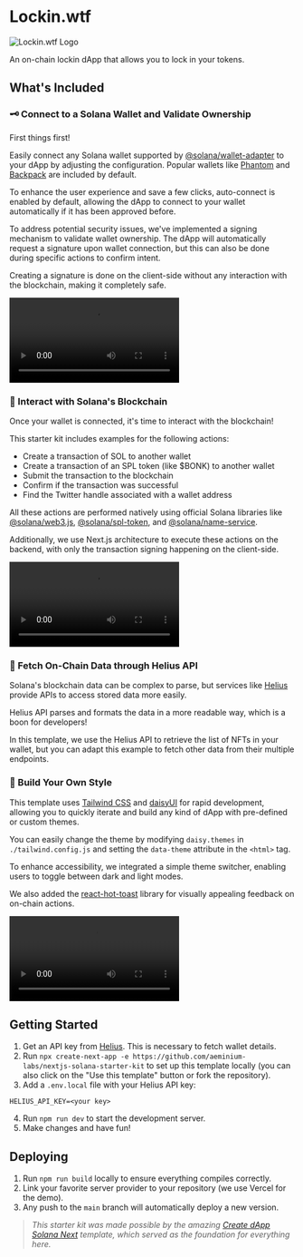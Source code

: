 # Lockin.wtf

![Lockin.wtf Logo](https://user-images.githubusercontent.com/38172/212745837-5de1adb8-7bca-4af1-9772-9e9547a4a06b.png)

An on-chain lockin dApp that allows you to lock in your tokens.

## What's Included

### **🗝️ Connect to a Solana Wallet and Validate Ownership**

First things first!

Easily connect any Solana wallet supported by [@solana/wallet-adapter](https://github.com/solana-labs/wallet-adapter) to your dApp by adjusting the configuration. Popular wallets like [Phantom](https://phantom.app/) and [Backpack](https://www.backpack.app/) are included by default.

To enhance the user experience and save a few clicks, auto-connect is enabled by default, allowing the dApp to connect to your wallet automatically if it has been approved before.

To address potential security issues, we've implemented a signing mechanism to validate wallet ownership. The dApp will automatically request a signature upon wallet connection, but this can also be done during specific actions to confirm intent.

Creating a signature is done on the client-side without any interaction with the blockchain, making it completely safe.

![Wallet Connection](https://user-images.githubusercontent.com/38172/212745139-919a969c-1064-414f-8e63-eaacfc17d29d.mp4)

### **🔗 Interact with Solana's Blockchain**

Once your wallet is connected, it's time to interact with the blockchain!

This starter kit includes examples for the following actions:

- Create a transaction of SOL to another wallet
- Create a transaction of an SPL token (like $BONK) to another wallet
- Submit the transaction to the blockchain
- Confirm if the transaction was successful
- Find the Twitter handle associated with a wallet address

All these actions are performed natively using official Solana libraries like [@solana/web3.js](https://solana-labs.github.io/solana-web3.js/), [@solana/spl-token](https://solana-labs.github.io/solana-program-library/token/js/), and [@solana/name-service](https://spl.solana.com/name-service).

Additionally, we use Next.js architecture to execute these actions on the backend, with only the transaction signing happening on the client-side.

![Blockchain Interaction](https://user-images.githubusercontent.com/38172/212745192-14713ea5-6dab-4889-b400-baf1337a4f1f.mp4)

### **🔌 Fetch On-Chain Data through Helius API**

Solana's blockchain data can be complex to parse, but services like [Helius](https://helius.xyz/) provide APIs to access stored data more easily.

Helius API parses and formats the data in a more readable way, which is a boon for developers!

In this template, we use the Helius API to retrieve the list of NFTs in your wallet, but you can adapt this example to fetch other data from their multiple endpoints.

### **🎨 Build Your Own Style**

This template uses [Tailwind CSS](https://tailwindcss.com/) and [daisyUI](https://daisyui.com/) for rapid development, allowing you to quickly iterate and build any kind of dApp with pre-defined or custom themes.

You can easily change the theme by modifying `daisy.themes` in `./tailwind.config.js` and setting the `data-theme` attribute in the `<html>` tag.

To enhance accessibility, we integrated a simple theme switcher, enabling users to toggle between dark and light modes.

We also added the [react-hot-toast](https://react-hot-toast.com/) library for visually appealing feedback on on-chain actions.

![Theme Switcher](https://user-images.githubusercontent.com/38172/212745502-628238cd-311c-436c-b669-76285fa5769b.mp4)

## Getting Started

1. Get an API key from [Helius](https://helius.xyz/). This is necessary to fetch wallet details.
2. Run `npx create-next-app -e https://github.com/aeminium-labs/nextjs-solana-starter-kit` to set up this template locally (you can also click on the "Use this template" button or fork the repository).
3. Add a `.env.local` file with your Helius API key:

```
HELIUS_API_KEY=<your key>
```

4. Run `npm run dev` to start the development server.
5. Make changes and have fun!

## Deploying

1. Run `npm run build` locally to ensure everything compiles correctly.
2. Link your favorite server provider to your repository (we use Vercel for the demo).
3. Any push to the `main` branch will automatically deploy a new version.

> _This starter kit was made possible by the amazing [Create dApp Solana Next](https://github.com/thuglabs/create-dapp-solana-nextjs) template, which served as the foundation for everything here._
